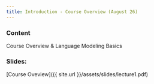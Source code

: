 ```yaml
---
title: Introduction - Course Overview (August 26)
---
```


### Content
Course Overview & Language Modeling Basics

### Slides: 

[Course Oveview]({{ site.url }}/assets/slides/lecture1.pdf)


